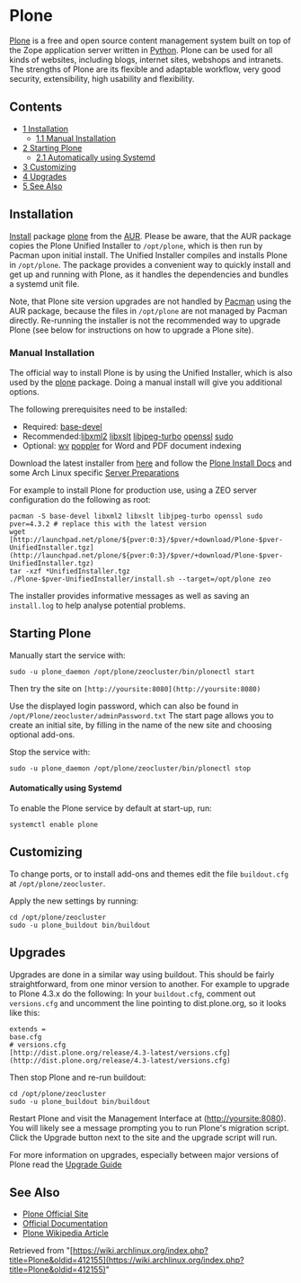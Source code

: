 # Plone

[Plone](http://http://plone.org/) is a free and open source content management system built on top of the Zope application server written in [Python](/index.php/Python "Python"). Plone can be used for all kinds of websites, including blogs, internet sites, webshops and intranets. The strengths of Plone are its flexible and adaptable workflow, very good security, extensibility, high usability and flexibility.

## Contents

*   [1 Installation](#Installation)
    *   [1.1 Manual Installation](#Manual_Installation)
*   [2 Starting Plone](#Starting_Plone)
    *   [2.1 Automatically using Systemd](#Automatically_using_Systemd)
*   [3 Customizing](#Customizing)
*   [4 Upgrades](#Upgrades)
*   [5 See Also](#See_Also)

## Installation

[Install](/index.php/Install "Install") package [plone](https://aur.archlinux.org/packages/plone/) from the [AUR](/index.php/AUR "AUR"). Please be aware, that the AUR package copies the Plone Unified Installer to `/opt/plone`, which is then run by Pacman upon initial install. The Unified Installer compiles and installs Plone in `/opt/plone`. The package provides a convenient way to quickly install and get up and running with Plone, as it handles the dependencies and bundles a systemd unit file.

Note, that Plone site version upgrades are not handled by [Pacman](/index.php/Pacman "Pacman") using the AUR package, because the files in `/opt/plone` are not managed by Pacman directly. Re-running the installer is not the recommended way to upgrade Plone (see below for instructions on how to upgrade a Plone site).

### Manual Installation

The official way to install Plone is by using the Unified Installer, which is also used by the [plone](https://aur.archlinux.org/packages/plone/) package. Doing a manual install will give you additional options.

The following prerequisites need to be installed:

*   Required: [base-devel](https://www.archlinux.org/groups/x86_64/base-devel/)
*   Recommended:[libxml2](https://www.archlinux.org/packages/?name=libxml2) [libxslt](https://www.archlinux.org/packages/?name=libxslt) [libjpeg-turbo](https://www.archlinux.org/packages/?name=libjpeg-turbo) [openssl](https://www.archlinux.org/packages/?name=openssl) [sudo](https://www.archlinux.org/packages/?name=sudo)
*   Optional: [wv](https://www.archlinux.org/packages/?name=wv) [poppler](https://www.archlinux.org/packages/?name=poppler) for Word and PDF document indexing

Download the latest installer from [here](http://plone.org/products) and follow the [Plone Install Docs](https://plone.org/documentation) and some Arch Linux specific [Server Preparations](http://docs.plone.org/manage/deploying/preparing.html)

For example to install Plone for production use, using a ZEO server configuration do the following as root:

```
pacman -S base-devel libxml2 libxslt libjpeg-turbo openssl sudo
pver=4.3.2 # replace this with the latest version
wget [http://launchpad.net/plone/${pver:0:3}/$pver/+download/Plone-$pver-UnifiedInstaller.tgz](http://launchpad.net/plone/${pver:0:3}/$pver/+download/Plone-$pver-UnifiedInstaller.tgz)
tar -xzf *UnifiedInstaller.tgz
./Plone-$pver-UnifiedInstaller/install.sh --target=/opt/plone zeo

```

The installer provides informative messages as well as saving an `install.log` to help analyse potential problems.

## Starting Plone

Manually start the service with:

```
sudo -u plone_daemon /opt/plone/zeocluster/bin/plonectl start

```

Then try the site on `[http://yoursite:8080](http://yoursite:8080)`

Use the displayed login password, which can also be found in `/opt/Plone/zeocluster/adminPassword.txt` The start page allows you to create an initial site, by filling in the name of the new site and choosing optional add-ons.

Stop the service with:

```
sudo -u plone_daemon /opt/plone/zeocluster/bin/plonectl stop

```

#### Automatically using Systemd

To enable the Plone service by default at start-up, run:

```
systemctl enable plone

```

## Customizing

To change ports, or to install add-ons and themes edit the file `buildout.cfg` at `/opt/plone/zeocluster`.

Apply the new settings by running:

```
cd /opt/plone/zeocluster
sudo -u plone_buildout bin/buildout 

```

## Upgrades

Upgrades are done in a similar way using buildout. This should be fairly straightforward, from one minor version to another. For example to upgrade to Plone 4.3.x do the following: In your `buildout.cfg`, comment out `versions.cfg` and uncomment the line pointing to dist.plone.org, so it looks like this:

```
extends = 
base.cfg
# versions.cfg
[http://dist.plone.org/release/4.3-latest/versions.cfg](http://dist.plone.org/release/4.3-latest/versions.cfg) 

```

Then stop Plone and re-run buildout:

```
cd /opt/plone/zeocluster
sudo -u plone_buildout bin/buildout  

```

Restart Plone and visit the Management Interface at ([http://yoursite:8080](http://yoursite:8080)). You will likely see a message prompting you to run Plone's migration script. Click the Upgrade button next to the site and the upgrade script will run.

For more information on upgrades, especially between major versions of Plone read the [Upgrade Guide](http://plone.org/documentation/manual/upgrade-guide)

## See Also

*   [Plone Official Site](http://http://plone.org/)
*   [Official Documentation](http://plone.org/documentation)
*   [Plone Wikipedia Article](https://en.wikipedia.org/wiki/Plone_(software) "wikipedia:Plone (software)")

Retrieved from "[https://wiki.archlinux.org/index.php?title=Plone&oldid=412155](https://wiki.archlinux.org/index.php?title=Plone&oldid=412155)"